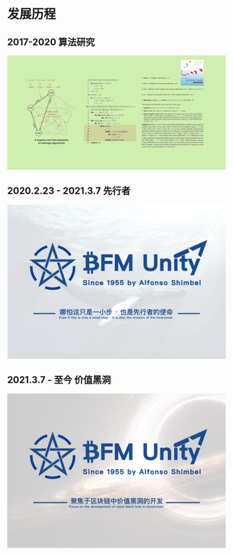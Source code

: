 # 发展历程

## 2017-2020        算法研究

![](.gitbook/assets/b49d19a6fef2385395ae687a10007929.png)

## 2020.2.23 - 2021.3.7        先行者

![](.gitbook/assets/bfm-unity%20%281%29.png)

## 2021.3.7 - 至今        价值黑洞

![](.gitbook/assets/bfm-unity-2.0.png)

